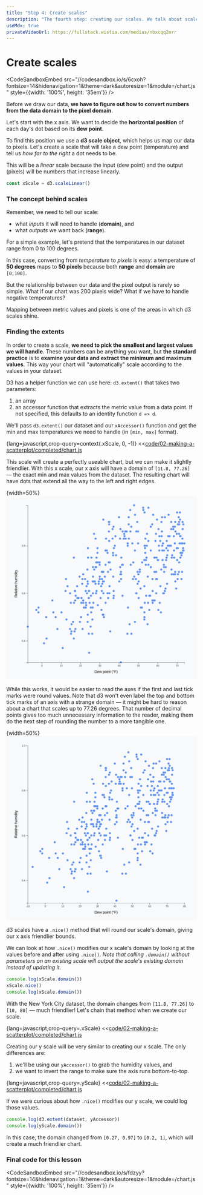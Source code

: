 ```yaml
---
title: "Step 4: Create scales"
description: "The fourth step: creating our scales. We talk about scales in more depth, and learn about d3.extent() & .nice()."
useMdx: true
privateVideoUrl: https://fullstack.wistia.com/medias/nbxcqq2nrr
---
```


# Create scales

<CodeSandboxEmbed
  src="//codesandbox.io/s/6cxoh?fontsize=14&hidenavigation=1&theme=dark&autoresize=1&module=/chart.js"
  style={{width: '100%', height: '35em'}}
/>

Before we draw our data, **we have to figure out how to convert numbers from the data domain to the pixel domain**.

Let's start with the x axis. We want to decide the **horizontal position** of each day's dot based on its **dew point**.

To find this position we use a **d3 scale object**, which helps us map our data to pixels. Let's create a scale that will take a dew point (temperature) and tell us _how far to the right_ a dot needs to be.

This will be a _linear_ scale because the input (dew point) and the output (pixels) will be numbers that increase linearly.

```javascript
const xScale = d3.scaleLinear()
```

### The concept behind scales

Remember, we need to tell our scale:

- what _inputs_ it will need to handle (**domain**), and
- what _outputs_ we want back (**range**).

For a simple example, let's pretend that the temperatures in our dataset range from 0 to 100 degrees.

In this case, converting from _temperature_ to _pixels_ is easy: a temperature of **50 degrees** maps to **50 pixels** because both **range** and **domain** are `[0,100]`.

But the relationship between our data and the pixel output is rarely so simple. What if our chart was 200 pixels wide? What if we have to handle negative temperatures?

Mapping between metric values and pixels is one of the areas in which d3 scales shine.

### Finding the extents

In order to create a scale, **we need to pick the smallest and largest values we will handle**. These numbers can be anything you want, but **the standard practice** is to **examine your data and extract the minimum and maximum values**. This way your chart will "automatically" scale according to the values in your dataset.

D3 has a helper function we can use here: `d3.extent()` that takes two parameters:

1. an array
2. an accessor function that extracts the metric value from a data point. If not specified, this defaults to an identity function `d => d`.

We'll pass `d3.extent()` our dataset and our `xAccessor()` function and get the min and max temperatures we need to handle (in `[min, max]` format).

{lang=javascript,crop-query=context(.xScale, 0, -1)}
<<[code/02-making-a-scatterplot/completed/chart.js](./protected/code/02-making-a-scatterplot/completed/chart.js)

This scale will create a perfectly useable chart, but we can make it slightly friendlier. With this x scale, our x axis will have a domain of `[11.8, 77.26]` — the exact min and max values from the dataset. The resulting chart will have dots that extend all the way to the left and right edges.

{width=50%}
![Finished scatterplot without nice scales](./public/images/2-making-a-scatterplot/scatterplot-not-nice.png)

While this works, it would be easier to read the axes if the first and last tick marks were round values. Note that d3 won't even label the top and bottom tick marks of an axis with a strange domain — it might be hard to reason about a chart that scales up to 77.26 degrees. That number of decimal points gives too much unnecessary information to the reader, making them do the next step of rounding the number to a more tangible one.

{width=50%}
![Finished scatterplot with nice scales](./public/images/2-making-a-scatterplot/scatterplot-finished.png)

d3 scales have a `.nice()` method that will round our scale's domain, giving our x axis friendlier bounds.

We can look at how `.nice()` modifies our x scale's domain by looking at the values before and after using `.nice()`. _Note that  calling `.domain()` without parameters on an existing scale will output the scale's existing domain instead of updating it._

```javascript
console.log(xScale.domain())
xScale.nice()
console.log(xScale.domain())
```

With the New York City dataset, the domain changes from `[11.8, 77.26]` to `[10, 80]` — much friendlier! Let's chain that method when we create our scale.

{lang=javascript,crop-query=.xScale}
<<[code/02-making-a-scatterplot/completed/chart.js](./protected/code/02-making-a-scatterplot/completed/chart.js)

Creating our y scale will be very similar to creating our x scale. The only differences are:

1. we'll be using our `yAccessor()` to grab the humidity values, and
2. we want to invert the range to make sure the axis runs bottom-to-top.

{lang=javascript,crop-query=.yScale}
<<[code/02-making-a-scatterplot/completed/chart.js](./protected/code/02-making-a-scatterplot/completed/chart.js)

If we were curious about how `.nice()` modifies our y scale, we could log those values.

```javascript
console.log(d3.extent(dataset, yAccessor))
console.log(yScale.domain())
```

In this case, the domain changed from `[0.27, 0.97]` to `[0.2, 1]`, which will create a  much friendlier chart.

### Final code for this lesson

<CodeSandboxEmbed
  src="//codesandbox.io/s/fdzyy?fontsize=14&hidenavigation=1&theme=dark&autoresize=1&module=/chart.js"
  style={{width: '100%', height: '35em'}}
/>